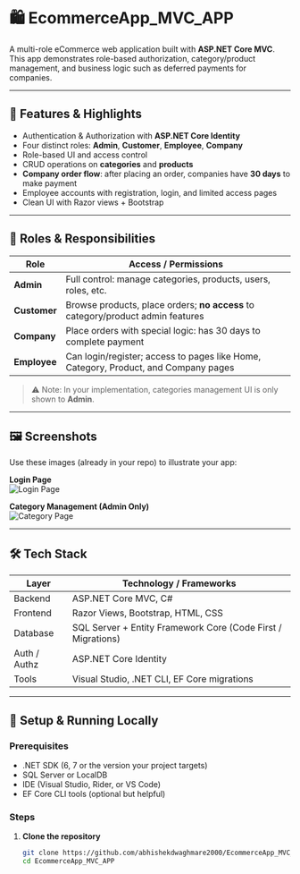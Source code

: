 # 🛍️ EcommerceApp_MVC_APP

A multi-role eCommerce web application built with **ASP.NET Core MVC**.  
This app demonstrates role-based authorization, category/product management, and business logic such as deferred payments for companies.

---

## 🎯 Features & Highlights

- Authentication & Authorization with **ASP.NET Core Identity**  
- Four distinct roles: **Admin**, **Customer**, **Employee**, **Company**  
- Role-based UI and access control  
- CRUD operations on **categories** and **products**  
- **Company order flow**: after placing an order, companies have **30 days** to make payment  
- Employee accounts with registration, login, and limited access pages  
- Clean UI with Razor views + Bootstrap  

---

## 👥 Roles & Responsibilities

| Role       | Access / Permissions                                                                 |
|------------|-----------------------------------------------------------------------------------------|
| **Admin**    | Full control: manage categories, products, users, roles, etc.                           |
| **Customer** | Browse products, place orders; **no access** to category/product admin features         |
| **Company**  | Place orders with special logic: has 30 days to complete payment                        |
| **Employee** | Can login/register; access to pages like Home, Category, Product, and Company pages     |

> ⚠️ Note: In your implementation, categories management UI is only shown to **Admin**.  

---

## 🖼️ Screenshots

Use these images (already in your repo) to illustrate your app:

**Login Page**  
![Login Page](./Login%20Page.png)  

**Category Management (Admin Only)**  
![Category Page](./Category%20Page.png)  

---

## 🛠️ Tech Stack

| Layer       | Technology / Frameworks                                      |
|-------------|---------------------------------------------------------------|
| Backend     | ASP.NET Core MVC, C#                                          |
| Frontend    | Razor Views, Bootstrap, HTML, CSS                             |
| Database    | SQL Server + Entity Framework Core (Code First / Migrations) |
| Auth / Authz| ASP.NET Core Identity                                         |
| Tools       | Visual Studio, .NET CLI, EF Core migrations                  |

---

## 🚀 Setup & Running Locally

### Prerequisites
- .NET SDK (6, 7 or the version your project targets)  
- SQL Server or LocalDB  
- IDE (Visual Studio, Rider, or VS Code)  
- EF Core CLI tools (optional but helpful)  

### Steps

1. **Clone the repository**  
   ```bash
   git clone https://github.com/abhishekdwaghmare2000/EcommerceApp_MVC_APP.git
   cd EcommerceApp_MVC_APP
